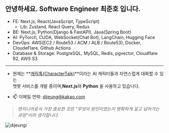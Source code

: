<h2 align="left">안녕하세요. Software Engineer 최준호 입니다.</h2>  

- FE: Next.js, React(JavaScript, TypeScript)<br />
  - Lib: Zustand, React Query, Redux
- BE: Next.js, Python(Django & FastAPI), Java(Spring Boot)<br/>
- AI: PyTorch, CUDA, WebSocket(Chat Bot), LangChain, Hugging Face
- DevOps: AWS(EC2 / Route53 / ACM / ALB / Route53), Docker, CloudeFlare, Github Actions
- Database & Storage: PostgreSQL, MySQL, Redis, pgvector, Cloudflare R2, AWS S3

<hr />

- 현재는 **[캐릭톡(CharacterTalk)](https://github.com/dijeungi/CharacterTalk)**이라는 AI 캐릭터들과 자연스럽게 대화할 수 있는 <br/>챗봇 서비스를 개발 중이며,**Next.js**와 **Python** 을 사용하고 있습니다.
 
- 📫 이메일 연락: dijeung@kakao.com

> *엔지니어로서 가장 중요한 것은 "무엇이 원인이었는지 명확하게 짚고 넘어가는 과정"이라 생각합니다.*

<p align="left">
  <img src="https://komarev.com/ghpvc/?username=dijeungi&label=Profile%20views&color=0e75b6&style=flat" alt="dijeungi" />
</p>
